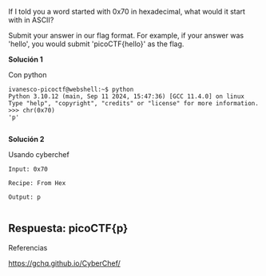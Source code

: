 
If I told you a word started with 0x70 in hexadecimal, what would it start with in ASCII?

Submit your answer in our flag format. For example, if your answer was 'hello', you would submit 'picoCTF{hello}' as the flag.


**Solución 1**

Con python


```
ivanesco-picoctf@webshell:~$ python
Python 3.10.12 (main, Sep 11 2024, 15:47:36) [GCC 11.4.0] on linux
Type "help", "copyright", "credits" or "license" for more information.
>>> chr(0x70)
'p'


```


**Solución 2**


Usando cyberchef

```
Input: 0x70

Recipe: From Hex

Output: p


```


## Respuesta: **picoCTF{p}**


Referencias

https://gchq.github.io/CyberChef/